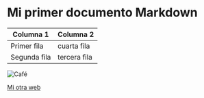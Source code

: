 # Mi primer documento Markdown

| Columna 1                                | Columna 2                               |
|------------------------------------------|-----------------------------------------|
| Primer fila                              | cuarta fila                             |
| Segunda fila                             | tercera fila                            |



![Café](https://plus.unsplash.com/premium_photo-1675435644687-562e8042b9db?fm=jpg&q=60&w=3000&ixlib=rb-4.1.0&ixid=M3wxMjA3fDB8MHxzZWFyY2h8Mnx8Y2FmJUMzJUE5fGVufDB8fDB8fHww)
	
[Mi otra web](https://aracellysejas.github.io/segunda_web/)
